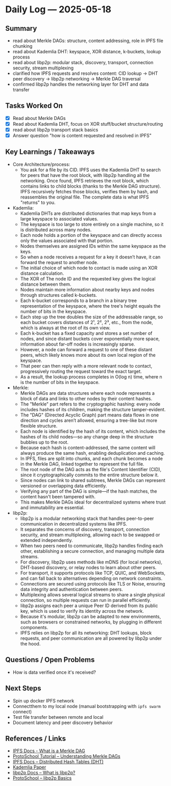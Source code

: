 # Daily Log — 2025-05-18

## Summary

- read about Merkle DAGs: structure, content addressing, role in IPFS file chunking
- read about Kademlia DHT: keyspace, XOR distance, k-buckets, lookup process
- read about libp2p: modular stack, discovery, transport, connection security, stream multiplexing
- clarified how IPFS requests and resolves content: CID lookup → DHT peer discovery → libp2p networking → Merkle DAG traversal
- confirmed libp2p handles the networking layer for DHT and data transfer

## Tasks Worked On

- [x] Read about Merkle DAGs
- [x] Read about Kademlia DHT, focus on XOR stuff/bucket structure/routing
- [x] read about libp2p transport stack basics
- [x] Answer question "how is content requested and resolved in IPFS"

## Key Learnings / Takeaways

- Core Architecture/process:
  - You ask for a file by its CID. IPFS uses the Kademlia DHT to search for peers that have the root block, with libp2p handling all the networking. Once found, IPFS retrieves the root block, which contains links to child blocks (thanks to the Merkle DAG structure). IPFS recursively fetches those blocks, verifies them by hash, and reassembles the original file. The complete data is what IPFS "returns" to you.
- Kademlia:
  - Kademlia DHTs are distributed dictionaries that map keys from a large keyspace to associated values.
  - The keyspace is too large to store entirely on a single machine, so it is distributed across many nodes.
  - Each node holds a portion of the keyspace and can directly access only the values associated with that portion.
  - Nodes themselves are assigned IDs within the same keyspace as the keys.
  - So when a node receives a request for a key it doesn’t have, it can forward the request to another node.
  - The initial choice of which node to contact is made using an XOR distance calculation.
  - The XOR of The node ID and the requested key gives the logical distance between them.
  - Nodes maintain more information about nearby keys and nodes through structures called k-buckets.
  - Each k-bucket corresponds to a branch in a binary tree representation of the keyspace, where the tree's height equals the number of bits in the keyspace.
  - Each step up the tree doubles the size of the addressable range, so each bucket covers distances of 2¹, 2², 2³, etc., from the node, which is always at the root of its own view.
  - Each k-bucket has a fixed capacity and stores a set number of nodes, and since distant buckets cover exponentially more space, information about far-off nodes is increasingly sparse.
  - However, a node can forward a request to one of these distant peers, which likely knows more about its own local region of the keyspace.
  - That peer can then reply with a more relevant node to contact, progressively routing the request toward the exact target.
  - As a result, the lookup process completes in O(log n) time, where n is the number of bits in the keyspace.
- Merkle:
  - Merkle DAGs are data structures where each node represents a block of data and links to other nodes by their content hashes.
  - The "Merkle" part refers to the cryptographic hashing: every node includes hashes of its children, making the structure tamper-evident.
  - The "DAG" (Directed Acyclic Graph) part means data flows in one direction and cycles aren’t allowed, ensuring a tree-like but more flexible structure.
  - Each node is identified by the hash of its content, which includes the hashes of its child nodes—so any change deep in the structure bubbles up to the root.
  - Because each hash is content-addressed, the same content will always produce the same hash, enabling deduplication and caching.
  - In IPFS, files are split into chunks, and each chunk becomes a node in the Merkle DAG, linked together to represent the full file.
  - The root node of the DAG acts as the file's Content Identifier (CID), since it cryptographically commits to the entire structure below it.
  - Since nodes can link to shared subtrees, Merkle DAGs can represent versioned or overlapping data efficiently.
  - Verifying any part of the DAG is simple—if the hash matches, the content hasn't been tampered with.
  - This makes Merkle DAGs ideal for decentralized systems where trust and immutability are essential.
- libp2p:
  - libp2p is a modular networking stack that handles peer-to-peer communication in decentralized systems like IPFS.
  - It separates the concerns of discovery, transport, connection security, and stream multiplexing, allowing each to be swapped or extended independently.
  - When two peers need to communicate, libp2p handles finding each other, establishing a secure connection, and managing multiple data streams.
  - For discovery, libp2p uses methods like mDNS (for local networks), DHT-based discovery, or relay nodes to learn about other peers.
  - For transport, it supports protocols like TCP, QUIC, and WebSockets, and can fall back to alternatives depending on network constraints.
  - Connections are secured using protocols like TLS or Noise, ensuring data integrity and authentication between peers.
  - Multiplexing allows several logical streams to share a single physical connection, so multiple requests can run in parallel efficiently.
  - libp2p assigns each peer a unique Peer ID derived from its public key, which is used to verify its identity across the network.
  - Because it's modular, libp2p can be adapted to new environments, such as browsers or constrained networks, by plugging in different components.
  - IPFS relies on libp2p for all its networking: DHT lookups, block requests, and peer communication are all powered by libp2p under the hood.

## Questions / Open Problems

- How is data verified once it's received?

## Next Steps

- Spin up docker IPFS network
- Connectthem to my local node (manual bootstrapping with `ipfs swarm` connect)
- Test file transfer between remote and local
- Document latency and peer discovery behavior

## References / Links

- [IPFS Docs - What is a Merkle DAG](https://docs.ipfs.tech/concepts/merkle-dag/)
- [ProtoSchool Tutorial – Understanding Merkle DAGs](https://proto.school/merkle-dags/08)
- [IPFS Docs – Distributed Hash Tables (DHT)](https://docs.ipfs.tech/concepts/dht/)
- [Kademlia Paper](https://pdos.csail.mit.edu/~petar/papers/maymounkov-kademlia-lncs.pdf)
- [libp2p Docs – What is libp2p?](https://docs.libp2p.io/concepts/introduction/overview/)
- [ProtoSchool – libp2p Basics](https://proto.school/introduction-to-libp2p)
